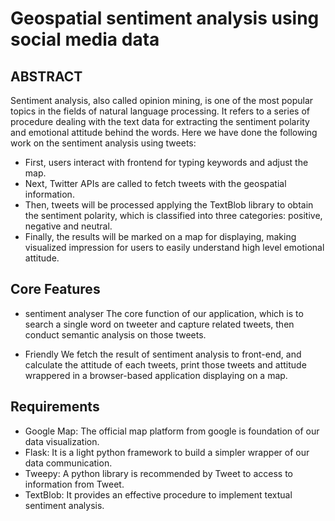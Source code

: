 # Geospatial sentiment analysis using social media data


## ABSTRACT 
Sentiment analysis, also called opinion mining, is one of the most popular topics in the fields of natural language processing. It refers to a series of procedure dealing with the text data for extracting the sentiment polarity and emotional attitude behind the words. Here we have done the following work on the sentiment analysis using tweets: 
- First, users interact with frontend for typing keywords and adjust the map. 
- Next, Twitter APIs are called to fetch tweets with the geospatial information. 
- Then, tweets will be processed applying the TextBlob library to obtain the sentiment polarity, which is classified into three categories: positive, negative and neutral. 
- Finally, the results will be marked on a map for displaying, making visualized impression for users to easily understand high level emotional attitude. 


## Core Features
- sentiment analyser
The core function of our application, which is to search a single word on tweeter and capture related tweets, then conduct semantic analysis on those tweets. 

- Friendly 
We fetch the result of sentiment analysis to front-end, and calculate the attitude of each tweets, print those tweets and attitude wrappered in a browser-based application displaying on a map. 


## Requirements
- Google Map: The official map platform from google is foundation of our data visualization.
- Flask: It is a light python framework to build a simpler wrapper of our data communication. 
- Tweepy: A python library is recommended by Tweet to access to information from Tweet.
- TextBlob: It provides an effective procedure to implement textual sentiment analysis.

